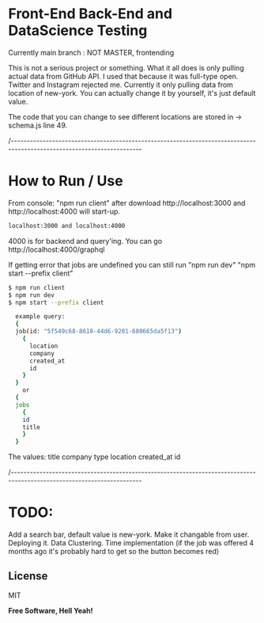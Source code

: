 # Front-End Back-End and DataScience Testing

Currently main branch : NOT MASTER, frontending

This is not a serious project or something. What it all does is only pulling actual data from GitHub API. I used that because it was full-type open. Twitter and Instagram rejected me. Currently it only pulling data from location of new-york. You can actually change it by yourself, it's just default value. 

  The code that you can change to see different locations are stored in ->
  schema.js line 49.

/-----------------------------------------------------------------------------------------------------------------------

# How to Run / Use
  From console: "npm run client" after download
  http://localhost:3000 and http://localhost:4000 will start-up.
  
```sh
localhost:3000 and localhost:4000
```
  4000 is for backend and query'ing. You can go http://localhost:4000/graphql
  
  If getting error that jobs are undefined you can still run "npm run dev" "npm start --prefix client"
  
  
```sh
$ npm run client
$ npm run dev
$ npm start --prefix client
```
  
```sh
  example query: 
  {
  job(id: "5f549c68-8618-44d6-9201-680665da5f13")
    {
      location
      company
      created_at
      id
    }
  }
    or  
  {
  jobs
    {
    id
    title
    }
  }
```
The values: title
      company
      type
      location
      created_at
      id

/-----------------------------------------------------------------------------------------------------------------------

# TODO: 
  Add a search bar, default value is new-york. Make it changable from user.
  Deploying it.
  Data Clustering.
  Time implementation (if the job was offered 4 months ago it's probably hard to get so the button becomes red)
  
License
----

MIT


**Free Software, Hell Yeah!**
  

